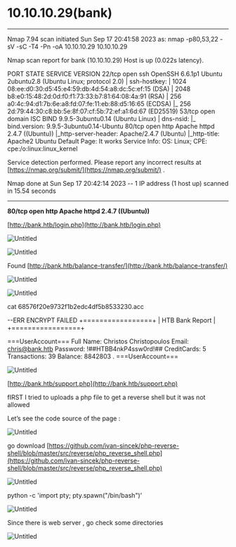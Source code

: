 # 10.10.10.29(bank)

---

Nmap 7.94 scan initiated Sun Sep 17 20:41:58 2023 as: nmap -p80,53,22 -sV -sC -T4 -Pn -oA 10.10.10.29 10.10.10.29

Nmap scan report for bank (10.10.10.29)
Host is up (0.022s latency).

PORT   STATE SERVICE VERSION
22/tcp open  ssh     OpenSSH 6.6.1p1 Ubuntu 2ubuntu2.8 (Ubuntu Linux; protocol 2.0)
| ssh-hostkey:
|   1024 08:ee:d0:30:d5:45:e4:59:db:4d:54:a8:dc:5c:ef:15 (DSA)
|   2048 b8:e0:15:48:2d:0d:f0:f1:73:33:b7:81:64:08:4a:91 (RSA)
|   256 a0:4c:94:d1:7b:6e:a8:fd:07:fe:11:eb:88:d5:16:65 (ECDSA)
|_  256 2d:79:44:30:c8:bb:5e:8f:07:cf:5b:72:ef:a1:6d:67 (ED25519)
53/tcp open  domain  ISC BIND 9.9.5-3ubuntu0.14 (Ubuntu Linux)
| dns-nsid:
|_  bind.version: 9.9.5-3ubuntu0.14-Ubuntu
80/tcp open  http    Apache httpd 2.4.7 ((Ubuntu))
|_http-server-header: Apache/2.4.7 (Ubuntu)
|_http-title: Apache2 Ubuntu Default Page: It works
Service Info: OS: Linux; CPE: cpe:/o:linux:linux_kernel

Service detection performed. Please report any incorrect results at [https://nmap.org/submit/](https://nmap.org/submit/) .

Nmap done at Sun Sep 17 20:42:14 2023 -- 1 IP address (1 host up) scanned in 15.54 seconds

---

**80/tcp open  http    Apache httpd 2.4.7 ((Ubuntu))**

[http://bank.htb/login.php](http://bank.htb/login.php) 

![Untitled](10%2010%2010%2029(bank)%206b5fe0a6398f46109eb59a5aa7ff6a14/Untitled.png)

![Untitled](10%2010%2010%2029(bank)%206b5fe0a6398f46109eb59a5aa7ff6a14/Untitled%201.png)

Found [http://bank.htb/balance-transfer/](http://bank.htb/balance-transfer/) 

![Untitled](10%2010%2010%2029(bank)%206b5fe0a6398f46109eb59a5aa7ff6a14/Untitled%202.png)

![Untitled](10%2010%2010%2029(bank)%206b5fe0a6398f46109eb59a5aa7ff6a14/Untitled%203.png)

cat 68576f20e9732f1b2edc4df5b8533230.acc

--ERR ENCRYPT FAILED
+=================+
| HTB Bank Report |
+=================+

===UserAccount===
Full Name: Christos Christopoulos
Email: chris@bank.htb
Password: !##HTBB4nkP4ssw0rd!##
CreditCards: 5
Transactions: 39
Balance: 8842803 .
===UserAccount===

![Untitled](10%2010%2010%2029(bank)%206b5fe0a6398f46109eb59a5aa7ff6a14/Untitled%204.png)

[http://bank.htb/support.php](http://bank.htb/support.php)

fIRST I tried to uploads a php file to get a reverse shell but it was not allowed 

Let’s see the code source of the page : 

![Untitled](10%2010%2010%2029(bank)%206b5fe0a6398f46109eb59a5aa7ff6a14/Untitled%205.png)

go download [https://github.com/ivan-sincek/php-reverse-shell/blob/master/src/reverse/php_reverse_shell.php](https://github.com/ivan-sincek/php-reverse-shell/blob/master/src/reverse/php_reverse_shell.php)  

![Untitled](10%2010%2010%2029(bank)%206b5fe0a6398f46109eb59a5aa7ff6a14/Untitled%206.png)

python -c 'import pty; pty.spawn("/bin/bash")’ 

![Untitled](10%2010%2010%2029(bank)%206b5fe0a6398f46109eb59a5aa7ff6a14/Untitled%207.png)

Since there is web server , go check some directories 

![Untitled](10%2010%2010%2029(bank)%206b5fe0a6398f46109eb59a5aa7ff6a14/Untitled%208.png)